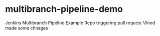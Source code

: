 # multibranch-pipeline-demo
Jenkins Multibranch Pipeline Example Repo triggering pull request VInod made some chnages
